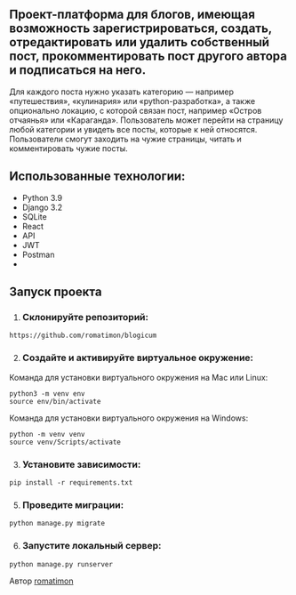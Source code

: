 ## Проект-платформа для блогов, имеющая возможность зарегистрироваться, создать, отредактировать или удалить собственный пост, прокомментировать пост другого автора и подписаться на него. 
Для каждого поста нужно указать категорию — например «путешествия», «кулинария» или «python-разработка», а также опционально локацию, с которой связан пост, например «Остров отчаянья» или «Караганда». 
Пользователь может перейти на страницу любой категории и увидеть все посты, которые к ней относятся.
Пользователи смогут заходить на чужие страницы, читать и комментировать чужие посты.

## Использованные технологии:
- Python 3.9
- Django 3.2
- SQLite
- React
- API
- JWT
- Postman
- 
## Запуск проекта
1. ### Склонируйте репозиторий:
```
https://github.com/romatimon/blogicum
```

2. ### Создайте и активируйте виртуальное окружение:
Команда для установки виртуального окружения на Mac или Linux:
```
python3 -m venv env
source env/bin/activate
```

Команда для установки виртуального окружения на Windows:
```
python -m venv venv
source venv/Scripts/activate
```

3. ### Установите зависимости:
```
pip install -r requirements.txt
```

5. ### Проведите миграции:
```
python manage.py migrate
```

6. ### Запустите локальный сервер:
```
python manage.py runserver
```
Автор [romatimon](https://github.com/romatimon)
